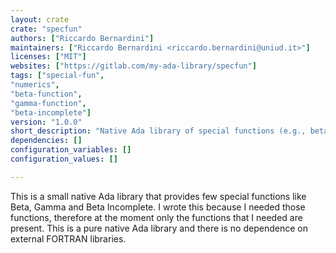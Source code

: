 ```yaml
---
layout: crate
crate: "specfun"
authors: ["Riccardo Bernardini"]
maintainers: ["Riccardo Bernardini <riccardo.bernardini@uniud.it>"]
licenses: ["MIT"]
websites: ["https://gitlab.com/my-ada-library/specfun"]
tags: ["special-fun",
"numerics",
"beta-function",
"gamma-function",
"beta-incomplete"]
version: "1.0.0"
short_description: "Native Ada library of special functions (e.g., beta, gamma)"
dependencies: []
configuration_variables: []
configuration_values: []

---
```

This is a small native Ada library that provides few special functions like Beta, Gamma and Beta Incomplete. I wrote this because I needed those functions, therefore at the moment only the functions that I needed are present. This is a pure native Ada library and there is no dependence on external FORTRAN libraries.

